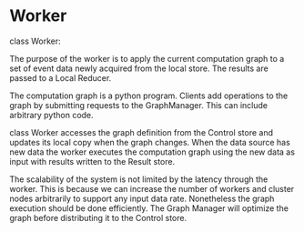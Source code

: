 # Worker 

class Worker:

The purpose of the worker is to apply the current computation graph to a set of event data newly acquired from the local store.
The results are passed to a Local Reducer.

The computation graph is a python program.
Clients add operations to the graph by submitting requests to the GraphManager.
This can include arbitrary python code.

class Worker accesses the graph definition from the Control store and updates its local copy when the graph changes.
When the data source has new data the worker executes the computation graph using the new data as input with results written to the Result store.

The scalability of the system is not limited by the latency through the worker.
This is because we can increase the number of workers and cluster nodes arbitrarily to support any input data rate.
Nonetheless the graph execution should be done efficiently.
The Graph Manager will optimize the graph before distributing it to the Control store.


